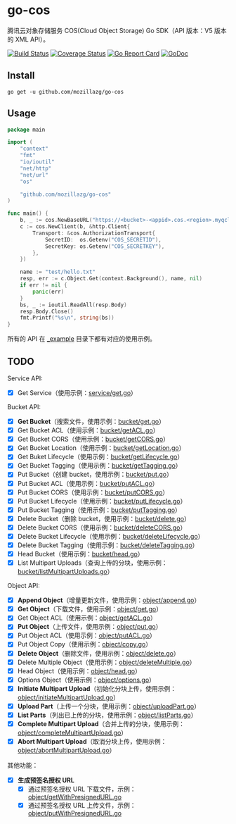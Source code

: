 # go-cos

腾讯云对象存储服务 COS(Cloud Object Storage) Go SDK（API 版本：V5 版本的 XML API）。

[![Build Status](https://img.shields.io/travis/mozillazg/go-cos/master.svg)](https://travis-ci.org/mozillazg/go-cos)
[![Coverage Status](https://img.shields.io/codecov/c/github/mozillazg/go-cos/master.svg)](https://codecov.io/gh/mozillazg/go-cos)
[![Go Report Card](https://goreportcard.com/badge/github.com/mozillazg/go-cos)](https://goreportcard.com/report/github.com/mozillazg/go-cos)
[![GoDoc](https://godoc.org/github.com/mozillazg/go-cos?status.svg)](https://godoc.org/github.com/mozillazg/go-cos)

## Install

`go get -u github.com/mozillazg/go-cos`


## Usage

```go
package main

import (
	"context"
	"fmt"
	"io/ioutil"
	"net/http"
	"net/url"
	"os"

	"github.com/mozillazg/go-cos"
)

func main() {
	b, _ := cos.NewBaseURL("https://<bucket>-<appid>.cos.<region>.myqcloud.com")
	c := cos.NewClient(b, &http.Client{
		Transport: &cos.AuthorizationTransport{
			SecretID:  os.Getenv("COS_SECRETID"),
			SecretKey: os.Getenv("COS_SECRETKEY"),
		},
	})

	name := "test/hello.txt"
	resp, err := c.Object.Get(context.Background(), name, nil)
	if err != nil {
		panic(err)
	}
	bs, _ := ioutil.ReadAll(resp.Body)
	resp.Body.Close()
	fmt.Printf("%s\n", string(bs))
}
```

所有的 API 在 [_example](./_example/) 目录下都有对应的使用示例。

## TODO

Service API:

* [x] Get Service（使用示例：[service/get.go](./_example/service/get.go)）

Bucket API:

* [x] **Get Bucket**（搜索文件，使用示例：[bucket/get.go](./_example/bucket/get.go)）
* [x] Get Bucket ACL（使用示例：[bucket/getACL.go](./_example/bucket/getACL.go)）
* [x] Get Bucket CORS（使用示例：[bucket/getCORS.go](./_example/bucket/getCORS.go)）
* [x] Get Bucket Location（使用示例：[bucket/getLocation.go](./_example/bucket/getLocation.go)）
* [x] Get Buket Lifecycle（使用示例：[bucket/getLifecycle.go](./_example/bucket/getLifecycle.go)）
* [x] Get Bucket Tagging（使用示例：[bucket/getTagging.go](./_example/bucket/getTagging.go)）
* [x] Put Bucket（创建 bucket，使用示例：[bucket/put.go](./_example/bucket/put.go)）
* [x] Put Bucket ACL（使用示例：[bucket/putACL.go](./_example/bucket/putACL.go)）
* [x] Put Bucket CORS（使用示例：[bucket/putCORS.go](./_example/bucket/putCORS.go)）
* [x] Put Bucket Lifecycle（使用示例：[bucket/putLifecycle.go](./_example/bucket/putLifecycle.go)）
* [x] Put Bucket Tagging（使用示例：[bucket/putTagging.go](./_example/bucket/putTagging.go)）
* [x] Delete Bucket（删除 bucket，使用示例：[bucket/delete.go](./_example/bucket/delete.go)）
* [x] Delete Bucket CORS（使用示例：[bucket/deleteCORS.go](./_example/bucket/deleteCORS.go)）
* [x] Delete Bucket Lifecycle（使用示例：[bucket/deleteLifecycle.go](./_example/bucket/deleteLifecycle.go)）
* [x] Delete Bucket Tagging（使用示例：[bucket/deleteTagging.go](./_example/bucket/deleteTagging.go)）
* [x] Head Bucket（使用示例：[bucket/head.go](./_example/bucket/head.go)）
* [x] List Multipart Uploads（查询上传的分块，使用示例：[bucket/listMultipartUploads.go](./_example/bucket/listMultipartUploads.go)）

Object API:

* [x] **Append Object**（增量更新文件，使用示例：[object/append.go](./_example/object/append.go)）
* [x] **Get Object**（下载文件，使用示例：[object/get.go](./_example/object/get.go)）
* [x] Get Object ACL（使用示例：[object/getACL.go](./_example/object/getACL.go)）
* [x] **Put Object**（上传文件，使用示例：[object/put.go](./_example/object/put.go)）
* [x] Put Object ACL（使用示例：[object/putACL.go](./_example/object/putACL.go)）
* [x] Put Object Copy（使用示例：[object/copy.go](./_example/object/copy.go)）
* [x] **Delete Object**（删除文件，使用示例：[object/delete.go](./_example/object/delete.go)）
* [x] Delete Multiple Object（使用示例：[object/deleteMultiple.go](./_example/object/deleteMultiple.go)）
* [x] Head Object（使用示例：[object/head.go](./_example/object/head.go)）
* [x] Options Object（使用示例：[object/options.go](./_example/object/options.go)）
* [x] **Initiate Multipart Upload**（初始化分块上传，使用示例：[object/initiateMultipartUpload.go](./_example/object/initiateMultipartUpload.go)）
* [x] **Upload Part**（上传一个分块，使用示例：[object/uploadPart.go](./_example/object/uploadPart.go)）
* [x] **List Parts**（列出已上传的分块，使用示例：[object/listParts.go](./_example/object/listParts.go)）
* [x] **Complete Multipart Upload**（合并上传的分块，使用示例：[object/completeMultipartUpload.go](./_example/object/completeMultipartUpload.go)）
* [x] **Abort Multipart Upload**（取消分块上传，使用示例：[object/abortMultipartUpload.go](./_example/object/abortMultipartUpload.go)）

其他功能：

* [x] **生成预签名授权 URL**
    * [x] 通过预签名授权 URL 下载文件，示例：[object/getWithPresignedURL.go](./_example/object/getWithPresignedURL.go)
    * [x] 通过预签名授权 URL 上传文件，示例：[object/putWithPresignedURL.go](./_example/object/putWithPresignedURL.go)

